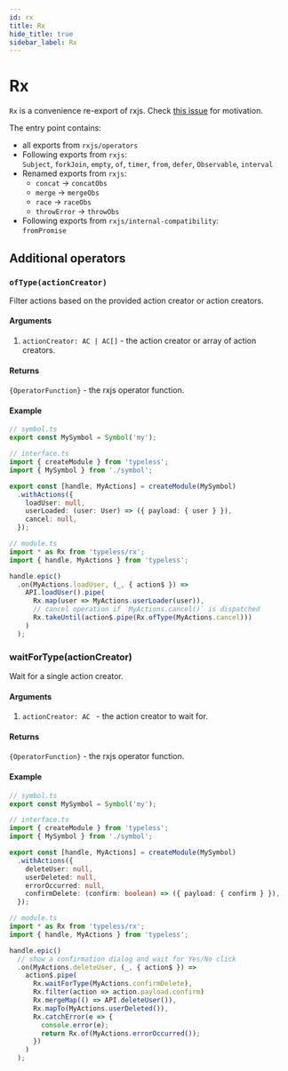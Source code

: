 ```yaml
---
id: rx
title: Rx
hide_title: true
sidebar_label: Rx
---
```


# Rx
`Rx` is a convenience re-export of rxjs. Check [this issue](https://github.com/ReactiveX/rxjs/issues/3622) for motivation.

The entry point contains:
- all exports from `rxjs/operators`
- Following exports from `rxjs`:  
 `Subject`, `forkJoin`, `empty`, `of`, `timer`, `from`, `defer`, `Observable`, `interval`
- Renamed exports from `rxjs`:
  - `concat` -> `concatObs`
  - `merge` -> `mergeObs`
  - `race` -> `raceObs`
  - `throwError` -> `throwObs`
- Following exports from `rxjs/internal-compatibility`:  
`fromPromise`

## Additional operators

### `ofType(actionCreator)` 
Filter actions based on the provided action creator or action creators.
#### Arguments
1. `actionCreator: AC | AC[]` - the action creator or array of action creators.
#### Returns
`{OperatorFunction}` - the rxjs operator function.

#### Example
```ts
// symbol.ts
export const MySymbol = Symbol('my');

// interface.ts
import { createModule } from 'typeless';
import { MySymbol } from './symbol';

export const [handle, MyActions] = createModule(MySymbol)
  .withActions({
    loadUser: null,
    userLoaded: (user: User) => ({ payload: { user } }),
    cancel: null,
  });

// module.ts
import * as Rx from 'typeless/rx';
import { handle, MyActions } from 'typeless';

handle.epic()
  .on(MyActions.loadUser, (_, { action$ }) =>
    API.loadUser().pipe(
      Rx.map(user => MyActions.userLoader(user)),
      // cancel operation if `MyActions.cancel()` is dispatched
      Rx.takeUntil(action$.pipe(Rx.ofType(MyActions.cancel)))
    )
  );
```

### waitForType(actionCreator)
Wait for a single action creator.
#### Arguments
1. `actionCreator: AC ` - the action creator to wait for.
#### Returns
`{OperatorFunction}` - the rxjs operator function.

#### Example
```ts
// symbol.ts
export const MySymbol = Symbol('my');

// interface.ts
import { createModule } from 'typeless';
import { MySymbol } from './symbol';

export const [handle, MyActions] = createModule(MySymbol)
  .withActions({
    deleteUser: null,
    userDeleted: null,
    errorOccurred: null,
    confirmDelete: (confirm: boolean) => ({ payload: { confirm } }),
  });

// module.ts
import * as Rx from 'typeless/rx';
import { handle, MyActions } from 'typeless';

handle.epic()
  // show a confirmation dialog and wait for Yes/No click
  .on(MyActions.deleteUser, (_, { action$ }) =>
    action$.pipe(
      Rx.waitForType(MyActions.confirmDelete),
      Rx.filter(action => action.payload.confirm)
      Rx.mergeMap(() => API.deleteUser()),
      Rx.mapTo(MyActions.userDeleted()),
      Rx.catchError(e => {
        console.error(e);
        return Rx.of(MyActions.errorOccurred());
      })
    )
  );
```